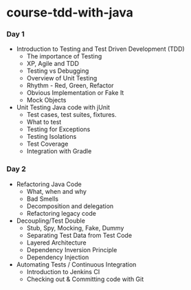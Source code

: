 # course-tdd-with-java

### Day 1

* Introduction to Testing and Test Driven Development (TDD)
    * The importance of Testing
    * XP, Agile and TDD
    * Testing vs Debugging
    * Overview of Unit Testing
    * Rhythm - Red, Green, Refactor
    * Obvious Implementation or Fake It
    * Mock Objects
* Unit Testing Java code with jUnit
    * Test cases, test suites, fixtures.
    * What to test
    * Testing for Exceptions
    * Testing Isolations
    * Test Coverage
    * Integration with Gradle


### Day 2

* Refactoring Java Code
    * What, when and why
    * Bad Smells
    * Decomposition and delegation
    * Refactoring legacy code
* Decoupling/Test Double
    * Stub, Spy, Mocking, Fake, Dummy
    * Separating Test Data from Test Code
    * Layered Architecture
    * Dependency Inversion Principle
    * Dependency Injection
* Automating Tests / Continuous Integration
    * Introduction to Jenkins CI
    * Checking out & Committing code with Git
